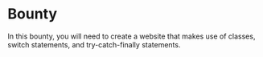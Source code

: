 # Bounty
 In this bounty, you will need to create a website that makes use of classes, switch statements, and try-catch-finally statements. 

